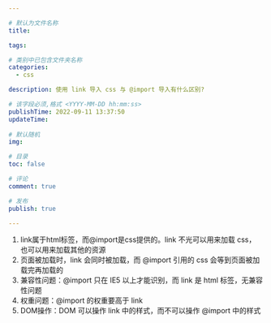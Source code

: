 ```yaml
---

# 默认为文件名称
title: 

tags:

# 类别中已包含文件夹名称
categories:
  - css

description: 使用 link 导入 css 与 @import 导入有什么区别?

# 该字段必须,格式 <YYYY-MM-DD hh:mm:ss>
publishTime: 2022-09-11 13:37:50
updateTime:
 
# 默认随机
img: 

# 目录
toc: false

# 评论
comment: true

# 发布
publish: true

---
```


1. link属于html标签，而@import是css提供的。link 不光可以用来加载 css， 也可以用来加载其他的资源
2. 页面被加载时，link 会同时被加载，而 @import 引用的 css 会等到页面被加载完再加载的
3. 兼容性问题：@import 只在 IE5 以上才能识别，而 link 是 html 标签，无兼容性问题
4. 权重问题：@import 的权重要高于 link
5. DOM操作：DOM 可以操作 link 中的样式，而不可以操作 @import 中的样式